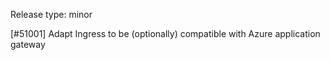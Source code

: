 Release type: minor

[#51001] Adapt Ingress to be (optionally) compatible with Azure application gateway
